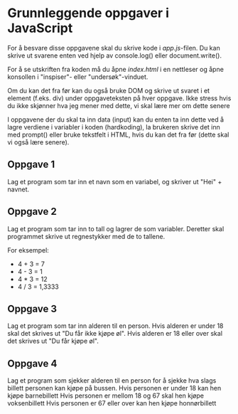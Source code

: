 # Grunnleggende oppgaver i JavaScript

For å besvare disse oppgavene skal du skrive kode i *app.js*-filen. Du kan skrive ut svarene enten ved hjelp av console.log() eller document.write().

For å se utskriften fra koden må du åpne *index.html* i en nettleser og åpne konsollen i "inspiser"- eller "undersøk"-vinduet.

Om du kan det fra før kan du også bruke DOM og skrive ut svaret i et element (f.eks. div) under oppgaveteksten på hver oppgave.
Ikke stress hvis du ikke skjønner hva jeg mener med dette, vi skal lære mer om dette senere

I oppgavene der du skal ta inn data (input) kan du enten ta inn dette ved å lagre verdiene i variabler i koden (hardkoding), la brukeren skrive det inn med prompt() eller bruke tekstfelt i HTML, hvis du kan det fra før (dette skal vi også lære senere).


## Oppgave 1
Lag et program som tar inn et navn som en variabel, og skriver ut "Hei" + navnet.

## Oppgave 2
Lag et program som tar inn to tall og lagrer de som variabler. Deretter skal programmet skrive ut regnestykker med de to tallene.

For eksempel:
- 4 + 3 = 7
- 4 - 3 = 1
- 4 * 3 = 12
- 4 / 3 = 1,3333

## Oppgave 3
Lag et program som tar inn alderen til en person. Hvis alderen er under 18 skal det skrives ut "Du får ikke kjøpe øl". Hvis alderen er 18 eller over skal det skrives ut "Du får kjøpe øl".

## Oppgave 4
Lag et program som sjekker alderen til en person for å sjekke hva slags billett personen kan kjøpe på bussen.
Hvis personen er under 18 kan hen kjøpe barnebillett
Hvis personen er mellom 18 og 67 skal hen kjøpe voksenbillett
Hvis personen er 67 eller over kan hen kjøpe honnørbillett
